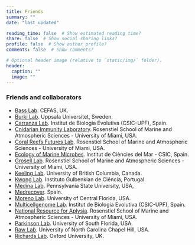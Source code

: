 ```yaml
---
title: Friends
summary: ""
date: "last_updated"

reading_time: false  # Show estimated reading time?
share: false  # Show social sharing links?
profile: false  # Show author profile?
comments: false  # Show comments?

# Optional header image (relative to `static/img/` folder).
header:
  caption: ""
  image: ""
---
```

### Friends and collaborators

* [Bass Lab](https://www.cefas.co.uk/icoe/aquatic-animal-health/our-specialisms/microbial-diversity/). CEFAS, UK.
* [Burki Lab](https://www.burki-lab.net/). Uppsala Universitet, Sweden.
* [Carranza Lab](http://molevol.cmima.csic.es/carranza/index.html). Institut de Biologia Evolutiva (CSIC-UPF), Spain.
* [Cnidarian Immunity Laboratory](https://cnidimmunitylab.com/). Rosenstiel School of Marine and Atmospheric Sciences - University of Miami, USA.
* [Coral Reefs Futures Lab](https://coralreeffutures.rsmas.miami.edu/). Rosenstiel School of Marine and Atmospheric Sciences - University of Miami, USA.
* [Ecology of Marine Microbes](https://emm.icm.csic.es/). Institut de Ciències del Mar - CSIC, Spain.
* [Grosell Lab](https://grosell-lab.rsmas.miami.edu/). Rosenstiel School of Marine and Atmospheric Sciences - University of Miami, USA.
* [Keeling Lab](http://www3.botany.ubc.ca/keeling/). University of British Columbia, Canada.
* [Kwong Lab](https://www.kwonglab.com/). Instituto Gulbenkian de Ciência, Portugal.
* [Medina Lab](http://medinalab.org/new/). Pennsylvania State University, USA,
* [Medrecover](https://medrecover.org/). Spain.
* [Moreno Lab](https://vibriocholerae.org/). University of Central Florida, USA.
* [Multicellgenome Lab](https://multicellgenome.com/). Institut de Biologia Evolutiva (CSIC-UPF), Spain.
* [National Resource for Aplysia](https://aplysia.rsmas.miami.edu/). Rosenstiel School of Marine and Atmospheric Sciences - University of Miami, USA.
* [Parkinson Lab](https://www.thelifeaquatic.net/). University of South Florida, USA.
* [Raw Lab](https://www.rawlab.org/). University of North Carolina Chapel Hill, USA.
* [Richards Lab](https://protists.co.uk/index.html). Oxford University, UK.
